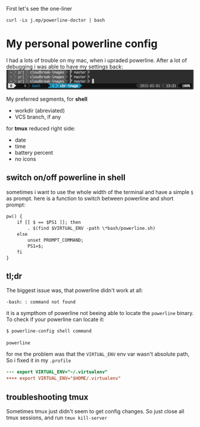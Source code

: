 
First let's see the one-liner
```
curl -Ls j.mp/powerline-doctor | bash
```

# My personal powerline config

I had a lots of trouble on my mac, when i upraded powerline. After a lot of
debugging i was able to have my settings back:
![my preferred powerline setup](powerline-sample.png)

My preferred segments, for **shell**

- workdir (abreviated) 
- VCS branch, if any

for **tmux** reduced right side:

- date
- time
- battery percent
- no icons

## switch on/off powerline in shell

sometimes i want to use the whole width of the terminal and have a simple `$` as prompt.
here is a function to switch between powerline and short prompt:

```
pw() { 
    if [[ $ == $PS1 ]]; then
        . $(find $VIRTUAL_ENV -path \*bash/powerline.sh)
    else
        unset PROMPT_COMMAND;
        PS1=$;
    fi
}
```

## tl;dr

The biggest issue was, that powerline didn't work at all:

```
-bash: : command not found
```

it is a sympthom of powerline not beeing able to locate the `powerline`
binary. To check if your powerline can locate it:

```
$ powerline-config shell command

powerline
```

for me the problem was that the `VIRTUAL_ENV` env var wasn't absolute path,
So i fixed it in my `.profile`

``` diff
--- export VIRTUAL_ENV="~/.virtualenv"
++++ export VIRTUAL_ENV="$HOME/.virtualenv"
```

## troubleshooting tmux

Sometimes tmux just didn't seem to get config changes. So just close all tmux sessions,
and run `tmux kill-server`

